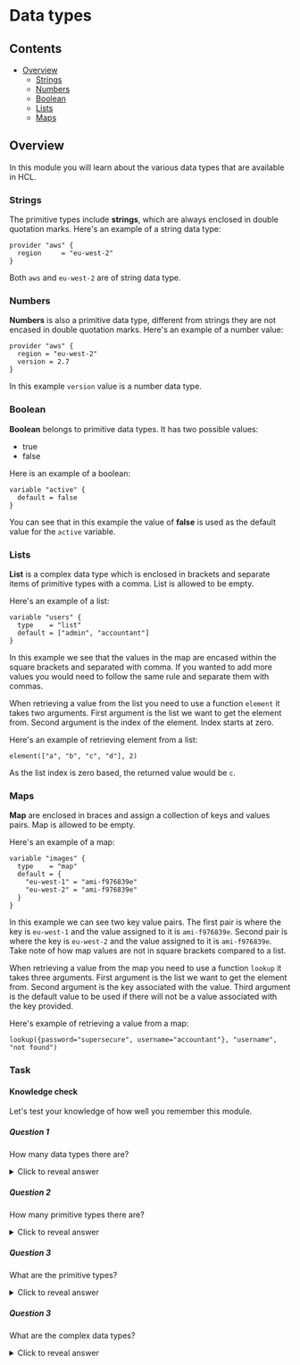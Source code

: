 # Data types

<!--TOC_START-->
## Contents
- [Overview](#overview)
	- [Strings](#strings)
	- [Numbers](#numbers)
	- [Boolean](#boolean)
	- [Lists](#lists)
	- [Maps](#maps)

<!--TOC_END-->
## Overview

In this module you will learn about the various data types that are available in HCL. 

### Strings

The primitive types include **strings**, which are always enclosed in double quotation marks.
Here's an example of a string data type:
```hcl
provider "aws" {
  region     = "eu-west-2"
}
```
Both `aws` and `eu-west-2` are of string data type.

### Numbers

**Numbers** is also a primitive data type, different from strings they are not encased in double quotation marks.
Here's an example of a number value:
```hcl
provider "aws" {
  region = "eu-west-2"
  version = 2.7
}
```
In this example `version` value is a number data type.

### Boolean

**Boolean** belongs to primitive data types. 
It has two possible values:
- true
- false

Here is an example of a boolean:
```hcl
variable "active" {
  default = false
}
```
You can see that in this example the value of **false** is used as the default value for the `active` variable. 

### Lists

**List** is a complex data type which is enclosed in brackets and separate items of primitive types with a comma. 
List is allowed to be empty.

Here's an example of a list:
```hcl
variable "users" {
  type    = "list"
  default = ["admin", "accountant"]
}
```
In this example we see that the values in the map are encased within the square brackets and separated with comma. 
If you wanted to add more values you would need to follow the same rule and separate them with commas.

When retrieving a value from the list you need to use a function `element` it takes two arguments. 
First argument is the list we want to get the element from. 
Second argument is the index of the element. 
Index starts at zero.

Here's an example of retrieving element from a list:
```hcl
element(["a", "b", "c", "d"], 2)
```
As the list index is zero based, the returned value would be `c`. 

### Maps

**Map** are enclosed in braces and assign a collection of keys and values pairs.
Map is allowed to be empty.

Here's an example of a map:
```hcl
variable "images" {
  type    = "map"
  default = {
    "eu-west-1" = "ami-f976839e"
    "eu-west-2" = "ami-f976839e"
  }
}
```
In this example we can see two key value pairs. 
The first pair is where the key is `eu-west-1` and the value assigned to it is `ami-f976839e`. 
Second pair is where the key is `eu-west-2` and the value assigned to it is `ami-f976839e`. 
Take note of how map values are not in square brackets compared to a list.

When retrieving a value from the map you need to use a function `lookup` it takes three arguments. 
First argument is the list we want to get the element from. 
Second argument is the key associated with the value.
Third argument is the default value to be used if there will not be a value associated with the key provided.

Here's example of retrieving a value from a map:
```hcl
lookup({password="supersecure", username="accountant"}, "username", "not found")
```

### Task

#### Knowledge check

Let's test your knowledge of how well you remember this module.

##### Question 1

How many data types there are?

<details>

<summary>Click to reveal answer</summary>
5
</details>

##### Question 2

How many primitive types there are?

<details>
<summary>Click to reveal answer</summary>
3
</details>

##### Question 3

What are the primitive types?

<details>
<summary>Click to reveal answer</summary>
string, number, boolean
</details>

##### Question 3

What are the complex data types?

<details>
<summary>Click to reveal answer</summary>
list, map
</details>